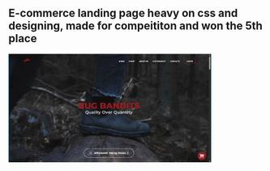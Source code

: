 <h2>E-commerce landing page heavy on css and designing, made for compeititon and won the 5th place</h2>
<img src="./preview/home.png" alt="Tampilan App" width="400" />
